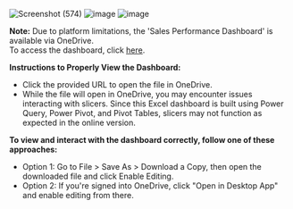 ![Screenshot (574)](https://github.com/user-attachments/assets/cea7ce19-b810-4963-b4be-011be91cac30)
![image](https://github.com/user-attachments/assets/505f42f5-675a-4fbd-be29-d8c3b73daa62)
![image](https://github.com/user-attachments/assets/9c2ea6a6-4371-4d76-9483-38fe3c8434e4)


**Note:** Due to platform limitations, the 'Sales Performance Dashboard' is available via OneDrive.<br>
To access the dashboard, click [here](https://1drv.ms/x/s!AuEpb2KlMZkGkQ90IMFSZPtUGnEX?e=stk7KE).


**Instructions to Properly View the Dashboard:**
- Click the provided URL to open the file in OneDrive.
- While the file will open in OneDrive, you may encounter issues interacting with slicers. Since this Excel dashboard is built using Power Query, Power Pivot, and Pivot Tables, slicers may not function as expected in the online version.
 
**To view and interact with the dashboard correctly, follow one of these approaches:**
- Option 1: Go to File > Save As > Download a Copy, then open the downloaded file and click Enable Editing.
- Option 2: If you're signed into OneDrive, click "Open in Desktop App" and enable editing from there.
